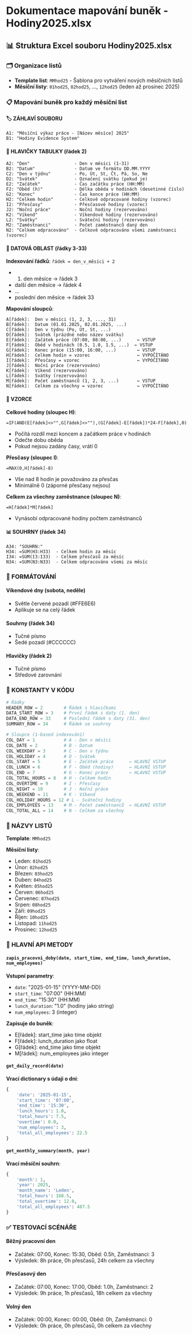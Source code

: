 # Dokumentace mapování buněk - Hodiny2025.xlsx

## 📊 Struktura Excel souboru Hodiny2025.xlsx

### 🗂️ Organizace listů

- **Template list**: `MMhod25` - Šablona pro vytváření nových měsíčních listů
- **Měsíční listy**: `01hod25`, `02hod25`, ..., `12hod25` (leden až prosinec 2025)

### 📋 Mapování buněk pro každý měsíční list

#### 🏷️ ZÁHLAVÍ SOUBORU

```text
A1: "Měsíční výkaz práce - [Název měsíce] 2025"
B1: "Hodiny Evidence System"
```

#### 📝 HLAVIČKY TABULKY (řádek 2)

```text
A2: "Den"                 - Den v měsíci (1-31)
B2: "Datum"               - Datum ve formátu DD.MM.YYYY
C2: "Den v týdnu"         - Po, Út, St, Čt, Pá, So, Ne
D2: "Svátek"              - Označení svátku (pokud je)
E2: "Začátek"             - Čas začátku práce (HH:MM)
F2: "Oběd (h)"            - Délka oběda v hodinách (desetinné číslo)
G2: "Konec"               - Čas konce práce (HH:MM)
H2: "Celkem hodin"        - Celkově odpracované hodiny (vzorec)
I2: "Přesčasy"            - Přesčasové hodiny (vzorec)
J2: "Noční práce"         - Noční hodiny (rezervováno)
K2: "Víkend"              - Víkendové hodiny (rezervováno)
L2: "Svátky"              - Sváteční hodiny (rezervováno)
M2: "Zaměstnanci"         - Počet zaměstnanců daný den
N2: "Celkem odpracováno"  - Celkově odpracováno všemi zaměstnanci (vzorec)
```

#### 💾 DATOVÁ OBLAST (řádky 3-33)

**Indexování řádků**: `řádek = den_v_měsíci + 2`

- 1. den měsíce → řádek 3
- další den měsíce → řádek 4
- ...
- poslední den měsíce → řádek 33

**Mapování sloupců**:

```text
A[řádek]:  Den v měsíci (1, 2, 3, ..., 31)
B[řádek]:  Datum (01.01.2025, 02.01.2025, ...)
C[řádek]:  Den v týdnu (Po, Út, St, ...)
D[řádek]:  Svátek (prázdné nebo název svátku)
E[řádek]:  Začátek práce (07:00, 08:00, ...)      ← VSTUP
F[řádek]:  Oběd v hodinách (0.5, 1.0, 1.5, ...)  ← VSTUP
G[řádek]:  Konec práce (15:00, 16:00, ...)        ← VSTUP
H[řádek]:  Celkem hodin = vzorec                  ← VYPOČÍTÁNO
I[řádek]:  Přesčasy = vzorec                      ← VYPOČÍTÁNO
J[řádek]:  Noční práce (rezervováno)
K[řádek]:  Víkend (rezervováno)
L[řádek]:  Svátky (rezervováno)
M[řádek]:  Počet zaměstnanců (1, 2, 3, ...)       ← VSTUP
N[řádek]:  Celkem za všechny = vzorec             ← VYPOČÍTÁNO
```

#### 🧮 VZORCE

**Celkové hodiny (sloupec H)**:

```excel
=IF(AND(E[řádek]<>"",G[řádek]<>""),(G[řádek]-E[řádek])*24-F[řádek],0)
```

- Počítá rozdíl mezi koncem a začátkem práce v hodinách
- Odečte dobu oběda
- Pokud nejsou zadány časy, vrátí 0

**Přesčasy (sloupec I)**:

```excel
=MAX(0,H[řádek]-8)
```

- Vše nad 8 hodin je považováno za přesčas
- Minimálně 0 (záporné přesčasy nejsou)

**Celkem za všechny zaměstnance (sloupec N)**:

```excel
=H[řádek]*M[řádek]
```

- Vynásobí odpracované hodiny počtem zaměstnanců

#### 📊 SOUHRNY (řádek 34)

```text
A34: "SOUHRN:"
H34: =SUM(H3:H33)  - Celkem hodin za měsíc
I34: =SUM(I3:I33)  - Celkem přesčasů za měsíc  
N34: =SUM(N3:N33)  - Celkem odpracováno všemi za měsíc
```

### 🎨 FORMÁTOVÁNÍ

#### Víkendové dny (sobota, neděle)

- Světle červené pozadí (#FFE6E6)
- Aplikuje se na celý řádek

#### Souhrny (řádek 34)

- Tučné písmo
- Šedé pozadí (#CCCCCC)

#### Hlavičky (řádek 2)

- Tučné písmo
- Středové zarovnání

### 🔧 KONSTANTY V KÓDU

```python
# Řádky
HEADER_ROW = 2        # Řádek s hlavičkami
DATA_START_ROW = 3    # První řádek s daty (1. den)
DATA_END_ROW = 33     # Poslední řádek s daty (31. den)
SUMMARY_ROW = 34      # Řádek se souhrny

# Sloupce (1-based indexování)
COL_DAY = 1           # A - Den v měsíci
COL_DATE = 2          # B - Datum
COL_WEEKDAY = 3       # C - Den v týdnu
COL_HOLIDAY = 4       # D - Svátek
COL_START = 5         # E - Začátek práce      ← HLAVNÍ VSTUP
COL_LUNCH = 6         # F - Oběd (hodiny)      ← HLAVNÍ VSTUP
COL_END = 7           # G - Konec práce        ← HLAVNÍ VSTUP
COL_TOTAL_HOURS = 8   # H - Celkem hodin
COL_OVERTIME = 9      # I - Přesčasy
COL_NIGHT = 10        # J - Noční práce
COL_WEEKEND = 11      # K - Víkend
COL_HOLIDAY_HOURS = 12 # L - Sváteční hodiny
COL_EMPLOYEES = 13    # M - Počet zaměstnanců  ← HLAVNÍ VSTUP
COL_TOTAL_ALL = 14    # N - Celkem za všechny
```

### 📅 NÁZVY LISTŮ

**Template**: `MMhod25`

**Měsíční listy**:

- Leden: `01hod25`
- Únor: `02hod25`
- Březen: `03hod25`
- Duben: `04hod25`
- Květen: `05hod25`
- Červen: `06hod25`
- Červenec: `07hod25`
- Srpen: `08hod25`
- Září: `09hod25`
- Říjen: `10hod25`
- Listopad: `11hod25`
- Prosinec: `12hod25`

### 🚀 HLAVNÍ API METODY

#### `zapis_pracovni_doby(date, start_time, end_time, lunch_duration, num_employees)`

**Vstupní parametry**:

- `date`: "2025-01-15" (YYYY-MM-DD)
- `start_time`: "07:00" (HH:MM)
- `end_time`: "15:30" (HH:MM)  
- `lunch_duration`: "1.0" (hodiny jako string)
- `num_employees`: 3 (integer)

**Zapisuje do buněk**:

- E[řádek]: start_time jako time objekt
- F[řádek]: lunch_duration jako float
- G[řádek]: end_time jako time objekt  
- M[řádek]: num_employees jako integer

#### `get_daily_record(date)`

**Vrací dictionary s údaji o dni**:

```python
{
    'date': '2025-01-15',
    'start_time': '07:00',
    'end_time': '15:30', 
    'lunch_hours': 1.0,
    'total_hours': 7.5,
    'overtime': 0.0,
    'num_employees': 3,
    'total_all_employees': 22.5
}
```

#### `get_monthly_summary(month, year)`

**Vrací měsíční souhrn**:

```python
{
    'month': 1,
    'year': 2025,
    'month_name': 'Leden',
    'total_hours': 168.5,
    'total_overtime': 12.0,
    'total_all_employees': 487.5
}
```

### ✅ TESTOVACÍ SCÉNÁŘE

#### Běžný pracovní den

- Začátek: 07:00, Konec: 15:30, Oběd: 0.5h, Zaměstnanci: 3
- Výsledek: 8h práce, 0h přesčasů, 24h celkem za všechny

#### Přesčasový den

- Začátek: 07:00, Konec: 17:00, Oběd: 1.0h, Zaměstnanci: 2  
- Výsledek: 9h práce, 1h přesčasů, 18h celkem za všechny

#### Volný den

- Začátek: 00:00, Konec: 00:00, Oběd: 0h, Zaměstnanci: 0
- Výsledek: 0h práce, 0h přesčasů, 0h celkem za všechny
